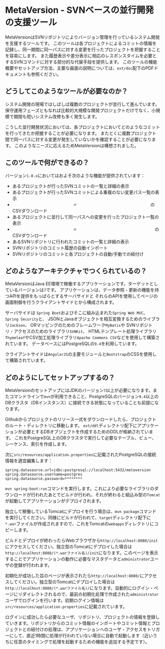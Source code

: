 # MetaVersion - SVNベースの並行開発の支援ツール

MetaVersionはSVNリポジトリによりバージョン管理を行っているシステム開発を支援するツールです。
このツールは各プロジェクトによるコミットの情報を記録し、同一期間に同一パスに対する変更を行ったプロジェクトを把握することを容易にします。
また履歴表示や差分表示に相応のレスポンスタイムを必要とするSVNコマンドに対する部分的な代替手段を提供します。
このツールの機能概要やセットアップ方法、主要な画面の説明については、`ext/doc`配下のPDFドキュメントも参照ください。

## どうしてこのようなツールが必要なのか？

システム開発の現場ではしばしば複数のプロジェクトが並行して進んでいます。
保守運用フェーズともなれば比較的大規模な開発プロジェクトだけでなく、小規模で期間も短いシステム改修も多く発生します。

こうした並行開発状況においては、各プロジェクトにおいてどのようなコミットを行ってきたか把握することが必要になります。
またとくに複数プロジェクト間で同一パスに対する変更が発生していないかを確認することが必要になります。
このようなニーズに応えるためMetaVersionは構想されました。

## このツールで何ができるの？

バージョン`1.0.x`においてはおよそ次のような機能が提供されています：

* あるプロジェクトが行ったSVNコミットの一覧と詳細の表示
* あるプロジェクトが行ったSVNコミットによる重複のない変更パス一覧の表示
* 　　　　　　　　　　　　　　〃　　　　　　　　　　　　　　　　　のCSVダウンロード
* あるプロジェクトに並行して同一パスへの変更を行ったプロジェクト一覧の表示
* 　　　　　　　　　　　　　　〃　　　　　　　　　　　　　　　　　　のCSVダウンロード
* あるSVNリポジトリに行われたコミットの一覧と詳細の表示
* SVNリポジトリのコミット履歴の自動インポート
* SVNリポジトリのコミットと各プロジェクトの自動/手動での紐付け

## どのようなアーキテクチャでつくられているの？

MetaVersionはJava EE環境で稼働するアプリケーションです。ターゲットとしているバージョンは`7`です。
アプリケーションは、データ参照・更新の機能を持つAPIを提供をもっぱらとするサーバサイドと
それらのAPIを使用してページの画面制御を行うクライアントサイドとから構成されます。

サーバサイドは `Spring Boot`およびそこに組み込まれた`Spring Web MVC`、`Spring Security`と、
JSONとJavaオブジェクトを相互変換するためのライブラリ`Jackson`、
ORマッピングのためのフレームワーク`MyBatis`や SVNリポジトリ・アクセスのためのライブラリ`SVNKit`、
HTMLテンプレート処理ライブラリ`Thymeleaf`やCSV加工処理ライブラリ`Apache Commons CSV`などを使用して構築されています。
データベースにはPostgreSQLの`9.4`を利用しています。

クライアントサイドは`AngularJS`の主要モジュールと`Bootstrap`のCSSを使用して構築されています。

## どのようにしてセットアップするの？

MetaVersionのセットアップにはJDKのバージョン`7`以上が必要になります。またコマンドラインで`mvn`が利用できること、PostgreSQLのバージョン`9.4`以上のDBクラスタ（DBインスタンス）に接続できる状態になっていることも前提になります。

Githubからプロジェクトのリソース一式をダウンロードしたら、プロジェクトのルート・ディレクトリに移動します。
`ext/ddl`ディレクトリ配下にアプリケーションが必要とするDBオブジェクトを作成するためのDDLが格納されています。
これをPostgreSQL上のDBクラスタで実行して必要なテーブル、ビュー、シーケンス、索引を作成します。

次に`src/resources/application.properties`に記載されたPostgreSQLの接続情報を適宜編集します：

```
spring.datasource.url=jdbc:postgresql://localhost:5432/metaversion
spring.datasource.username=postgres
spring.datasource.password=********
```

`mvn spring-boot:run`コマンドを実行します。これにより必要なライブラリのダウンロードが行われたあとでビルドが行われ、それが終わると組込み型の`Tomcat`が起動してアプリケーションがデプロイされます。

独立して稼働しているTomcatにデプロイを行う場合は、`mvn package`コマンドを実行してください。同様にビルドが行われて、`target`ディレクトリ配下に`*.war`ファイルが作成されますので、これをTomcatの`webapps`ディレクトリにコピーします。

ビルドとデプロイが終わったらWebブラウザから`http://localhost:8080/init`にアクセスしてください。独立型のTomcatにデプロイした場合は`http://localhost:8080/(*.warファイル名)/init`になります。このページを表示することでアプリケーションの動作に必要なマスタデータと`administrator`ユーザの登録が行われます。

初期化が成功した旨のページが表示されたら`http://localhost:8080/`にアクセスしてください。独立型のTomcatにデプロイした場合は`http://localhost:8080/(*.warファイル名)/`になります。自動的にログイン・ページにリダイレクトされるので、最前の初期化処理で作成された`administrator`ユーザでログインを行います。初期ログイン情報は`src/resources/application.properties`に記載されています。

ログインに成功したら必要なユーザ、リポジトリ、プロジェクトの情報を登録していきます。リポジトリからのコミット情報のインポートやコミット情報とプロジェクトとの紐付けの処理は、アプリケーションへのユーザ・アクセスをトリガーにして、直近1時間に処理が行われていない場合に自動で起動します（近いうちに任意のタイミングで処理を起動するための機能を追加する予定です）。







